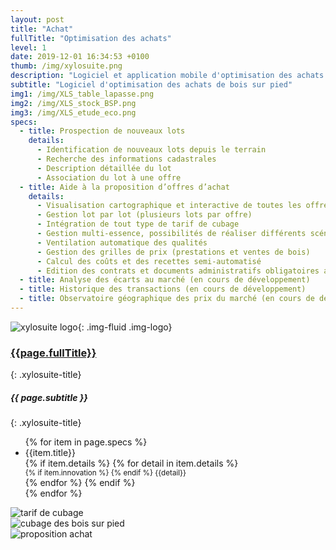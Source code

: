 ```yaml
---
layout: post
title: "Achat"
fullTitle: "Optimisation des achats"
level: 1
date: 2019-12-01 16:34:53 +0100
thumb: /img/xylosuite.png
description: "Logiciel et application mobile d'optimisation des achats de bois sur pied"
subtitle: "Logiciel d'optimisation des achats de bois sur pied"
img1: /img/XLS_table_lapasse.png
img2: /img/XLS_stock_BSP.png
img3: /img/XLS_etude_eco.png
specs:  
  - title: Prospection de nouveaux lots
    details: 
      - Identification de nouveaux lots depuis le terrain
      - Recherche des informations cadastrales
      - Description détaillée du lot
      - Association du lot à une offre
  - title: Aide à la proposition d’offres d’achat
    details: 
      - Visualisation cartographique et interactive de toutes les offres
      - Gestion lot par lot (plusieurs lots par offre)
      - Intégration de tout type de tarif de cubage
      - Gestion multi-essence, possibilités de réaliser différents scénarios d'estimation
      - Ventilation automatique des qualités
      - Gestion des grilles de prix (prestations et ventes de bois)
      - Calcul des coûts et des recettes semi-automatisé
      - Edition des contrats et documents administratifs obligatoires au format PDF
  - title: Analyse des écarts au marché (en cours de développement)
  - title: Historique des transactions (en cours de développement)
  - title: Observatoire géographique des prix du marché (en cours de développement)
---
```


![xylosuite logo]({{page.thumb}}){: .img-fluid .img-logo}


### <a href='./intro#applis' class=""><i class="fas fa-chevron-left mr-2"></i>{{page.fullTitle}}</a>
{: .xylosuite-title}
##### <strong>{{ page.subtitle }} </strong>
{: .xylosuite-title}

<ul class="list-group ">
{% for item in page.specs %}
  <li class="list-group-item">
  <div>{{item.title}}</div>
  {% if item.details %}
    {% for detail in item.details %}
      <div>
        <small class="text-muted">
          {% if item.innovation %} <i class="fas fa-lightbulb mr-1"></i> {% endif %}
          {{detail}}
        </small>
      </div>
    {% endfor %}
  {% endif %}</li>
{% endfor %}
</ul>


<div class="container p-0 mt-4">
  <div class="row">
    <div class="col-12 col-md-6">  
      <img src="{{page.img1}}" alt="tarif de cubage" class="img-fluid">
    </div>
    <div class="col-12 col-md-6 mb-2 mt-3 mt-md-0 mt-lg-0">
      <img src="{{page.img2}}" alt="cubage des bois sur pied" class="img-fluid">
    </div>
  </div>  
  <div class="row mt-1">    
    <div class="col-12 col-md-12 mb-2 mt-3 mt-md-0 mt-lg-0">
      <img src="{{page.img3}}" alt="proposition achat" class="img-fluid">
    </div>
  </div>  
</div>

